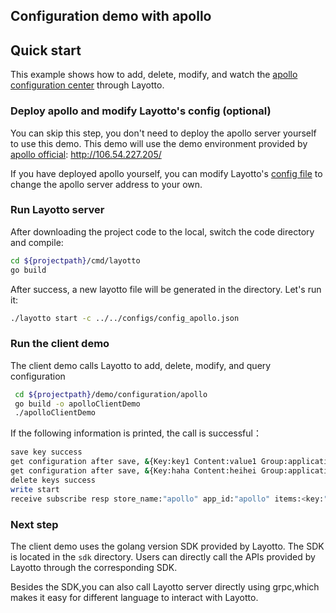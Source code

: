 <h2>Configuration demo with apollo</h2>

## Quick start

This example shows how to add, delete, modify, and watch the [apollo configuration center](https://github.com/ctripcorp/apollo) through Layotto.

### Deploy apollo and modify Layotto's config (optional)

You can skip this step, you don't need to deploy the apollo server yourself to use this demo. This demo will use the demo environment provided by [apollo official](https://github.com/ctripcorp/apollo): http://106.54.227.205/

If you have deployed apollo yourself, you can modify Layotto's [config file](../../../../configs/config_apollo.json) to change the apollo server address to your own.

### Run Layotto server

After downloading the project code to the local, switch the code directory and compile:

```bash
cd ${projectpath}/cmd/layotto
go build
```

After success, a new layotto file will be generated in the directory. Let's run it:

```bash
./layotto start -c ../../configs/config_apollo.json
```

### Run the client demo 

The client demo calls Layotto to add, delete, modify, and query configuration

```bash
 cd ${projectpath}/demo/configuration/apollo
 go build -o apolloClientDemo
 ./apolloClientDemo
```

If the following information is printed, the call is successful：

```bash
save key success
get configuration after save, &{Key:key1 Content:value1 Group:application Label:prod Tags:map[feature:print release:1.0.0] Metadata:map[]} 
get configuration after save, &{Key:haha Content:heihei Group:application Label:prod Tags:map[feature:haha release:1.0.0] Metadata:map[]} 
delete keys success
write start
receive subscribe resp store_name:"apollo" app_id:"apollo" items:<key:"heihei" content:"heihei1" group:"application" label:"prod" tags:<key:"feature" value:"haha" > tags:<key:"release" value:"16" > >
```

### Next step

The client demo uses the golang version SDK provided by Layotto. The SDK is located in the `sdk` directory. Users can directly call the APIs provided by Layotto through the corresponding SDK.

Besides the SDK,you can also call Layotto server directly using grpc,which makes it easy for different language to interact with Layotto.

